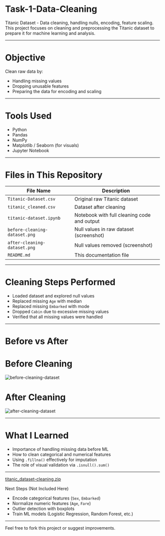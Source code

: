 # Task-1-Data-Cleaning
Titanic Dataset - Data cleaning, handling nulls, encoding, feature scaling.
This project focuses on cleaning and preprocessing the Titanic dataset to prepare it for machine learning and analysis.

---

# Objective

Clean raw data by:
- Handling missing values
- Dropping unusable features
- Preparing the data for encoding and scaling

---

# Tools Used

- Python 
- Pandas
- NumPy
- Matplotlib / Seaborn (for visuals)
- Jupyter Notebook

---

# Files in This Repository

| File Name                    | Description                                  |
|-----------------------------|----------------------------------------------|
| `Titanic-Dataset.csv`       | Original raw Titanic dataset                 |
| `titanic_cleaned.csv`       | Dataset after cleaning                       |
| `titanic-dataset.ipynb`     | Notebook with full cleaning code and output  |
| `before-cleaning-dataset.png` | Null values in raw dataset (screenshot)     |
| `after-cleaning-dataset.png`  | Null values removed (screenshot)            |
| `README.md`                 | This documentation file                      |

---

# Cleaning Steps Performed

- Loaded dataset and explored null values
- Replaced missing `Age` with median
- Replaced missing `Embarked` with mode
- Dropped `Cabin` due to excessive missing values
- Verified that all missing values were handled

---

# Before vs After

# Before Cleaning
![before-cleaning-dataset](https://github.com/user-attachments/assets/5fbb270e-1f99-4337-97d3-1f5cd4fcb06c)


# After Cleaning
![after-cleaning-dataset](https://github.com/user-attachments/assets/8ead78cf-9df0-4f76-b3e4-5dda4c64b714)

---

# What I Learned

- Importance of handling missing data before ML
- How to clean categorical and numerical features
- Using `.fillna()` effectively for imputation
- The role of visual validation via `.isnull().sum()`

---

[titanic_dataset-cleaning.zip](https://github.com/user-attachments/files/20907670/titanic_dataset-cleaning.zip)

 Next Steps (Not Included Here)

- Encode categorical features (`Sex`, `Embarked`)
- Normalize numeric features (`Age`, `Fare`)
- Outlier detection with boxplots
- Train ML models (Logistic Regression, Random Forest, etc.)

---

Feel free to fork this project or suggest improvements.
